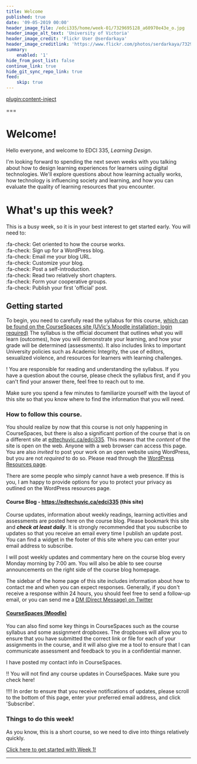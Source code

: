 ```yaml
---
title: Welcome
published: true
date: '09-05-2019 00:00'
header_image_file: /edci335/home/week-01/7329695128_a60970e43e_o.jpg
header_image_alt_text: 'University of Victoria'
header_image_credit: 'Flickr User @serdarkaya'
header_image_creditlink: 'https://www.flickr.com/photos/serdarkaya/7329695128/in/album-72157630032117384/'
summary:
    enabled: '1'
hide_from_post_list: false
continue_link: true
hide_git_sync_repo_link: true
feed:
    skip: true
---
```


[plugin:content-inject](/edci335/home/_important-reminders)

===

# Welcome!

Hello everyone, and welcome to EDCI 335, *Learning Design*.

I'm looking forward to spending the next seven weeks with you talking about how to design learning experiences for learners using digital technologies. We'll explore questions about how learning actually works, how technology is influencing society and learning, and how you can evaluate the quality of learning resources that you encounter.

# What's up this week?

This is a busy week, so it is in your best interest to get started early. You will need to:

:fa-check: Get oriented to how the course works.<br>
:fa-check: Sign up for a WordPress blog.<br>
:fa-check: Email me your blog URL.<br>
:fa-check: Customize your blog.<br>
:fa-check: Post a self-introduction.<br>
:fa-check: Read two relatively short chapters.<br>
:fa-check: Form your cooperative groups.<br>
:fa-check: Publish your first 'official' post.<br>


## Getting started

To begin, you need to carefully read the syllabus for this course, [which can be found on the CourseSpaces site (UVic's Moodle installation; login required)](https://coursespaces.uvic.ca) The syllabus is the official document that outlines what you will learn (outcomes), how you will demonstrate your learning, and how your grade will be determined (assessments). It also includes links to important University policies such as Academic Integrity, the use of editors, sexualized violence, and resources for learners with learning challenges.

! You are responsible for reading and understanding the syllabus. If you have a question about the course, please check the syllabus first, and if you can't find your answer there, feel free to reach out to me.

Make sure you spend a few minutes to familiarize yourself with the layout of this site so that you know where to find the information that you will need.

### How to follow this course.

You should realize by now that this course is not only happening in CourseSpaces, but there is also a significant portion of the course that is on a different site at [edtechuvic.ca/edci335](https://edtechuvic.ca/edci335). This means that the *content* of the site is open on the web. Anyone with a web browser can access this page. You are also *invited* to post your work on an open website using WordPress, but you are not *required* to do so. Please read through the [WordPress Resources page](http://edtechuvic.ca/edci335/wordpress/).

There are some people who simply cannot have a web presence. If this is you, I am happy to provide options for you to protect your privacy as outlined on the WordPress resources page.

#### Course Blog - https://edtechuvic.ca/edci335 (this site)

Course updates, information about weekly readings, learning activities and assessments are posted here on the course blog. Please bookmark this site and ***check at least daily***. It is strongly recommended that you subscribe to updates so that you receive an email every time I publish an update post. You can find a widget in the footer of this site where you can enter your email address to subscribe.

I will post weekly updates and commentary here on the course blog every Monday morning by 7:00 am. You will also be able to see course announcements on the right side of the course blog homepage.

The sidebar of the home page of this site includes information about how to contact me and when you can expect responses. Generally, if you don't receive a response within 24 hours, you should feel free to send a follow-up email, or you can send me a [DM (Direct Message) on Twitter](https://twitter.com/colinmadland)

#### [CourseSpaces (Moodle)](https://coursespaces.uvic.ca)

You can also find some key things in CourseSpaces such as the course syllabus and some assignment dropboxes. The dropboxes will allow you to ensure that you have submitted the correct link or file for each of your assignments in the course, and it will also give me a tool to ensure that I can communicate assessment and feedback to you in a confidential manner.

I have posted my contact info in CourseSpaces.

!! You will not find any course updates in CourseSpaces. Make sure you check here!

!!!! In order to ensure that you receive notifications of updates, please scroll to the bottom of this page, enter your preferred email address, and click 'Subscribe'.

### Things to do this week!

As you know, this is a short course, so we need to dive into things relatively quickly.

[Click here to get started with Week 1!](https://edtechuvic.ca/edci335/week-1)


---
